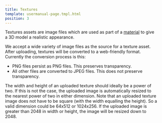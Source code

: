 ```yaml
---
title: Textures
template: usermanual-page.tmpl.html
position: 3
---
```


Textures assets are image files which are used as part of a [material][material] to give a 3D model a realistic appearance.

We accept a wide variety of image files as the source for a texture asset. After uploading, textures will be converted to a web-friendly format. Currently the conversion process is this:

* PNG files persist as PNG files. This preserves transparency.
* All other files are converted to JPEG files. This does not preserve transparency.

The width and height of an uploaded texture should ideally be a power of two. If this is not the case, the uploaded image is automatically resized to the nearest power of two in either dimension. Note that an uploaded texture image does not have to be square (with the width equalling the height). So a valid dimension could be 64x512 or 1024x256. If the uploaded image is greater than 2048 in width or height, the image will be resized down to 2048.

[material]: /user-manual/assets/materials

